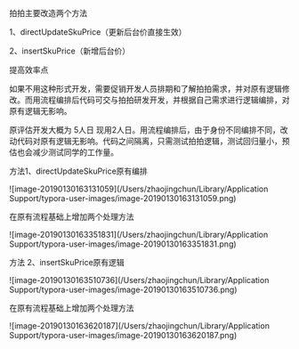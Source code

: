 拍拍主要改造两个方法 

1、directUpdateSkuPrice（更新后台价直接生效）

2、insertSkuPrice（新增后台价）

提高效率点

如果不用这种形式开发，需要促销开发人员排期和了解拍拍需求，并对原有逻辑修改。而用流程编排后代码可交与拍拍研发开发，并根据自己需求进行逻辑编排，对原有逻辑无影响。

原评估开发大概为 5人日 现用2人日。用流程编排后，由于身份不同编排不同，改动代码对原有逻辑无影响。代码之间隔离，只需测试拍拍逻辑，测试回归量小，预估也会减少测试同学的工作量。

方法1、directUpdateSkuPrice原有编排

![image-20190130163131059](/Users/zhaojingchun/Library/Application Support/typora-user-images/image-20190130163131059.png)

在原有流程基础上增加两个处理方法

![image-20190130163351831](/Users/zhaojingchun/Library/Application Support/typora-user-images/image-20190130163351831.png)

方法 2、insertSkuPrice原有逻辑

![image-20190130163510736](/Users/zhaojingchun/Library/Application Support/typora-user-images/image-20190130163510736.png)

在原有流程基础上增加两个处理方法

![image-20190130163620187](/Users/zhaojingchun/Library/Application Support/typora-user-images/image-20190130163620187.png)

